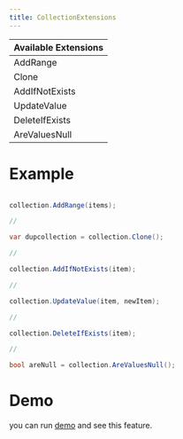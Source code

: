 ```yaml
---
title: CollectionExtensions
---
```


|Available Extensions|
|-|
|AddRange|
|Clone|
|AddIfNotExists|
|UpdateValue|
|DeleteIfExists|
|AreValuesNull|

# Example

```cs

collection.AddRange(items);

//

var dupcollection = collection.Clone();

//

collection.AddIfNotExists(item);

//

collection.UpdateValue(item, newItem);

//

collection.DeleteIfExists(item);

//

bool areNull = collection.AreValuesNull();

```

# Demo
you can run [demo](https://github.com/Ghost1372/DevWinUI) and see this feature.